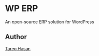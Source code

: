 # WP ERP

An open-source ERP solution for WordPress

## Author
[Tareq Hasan](http://tareq.wedevs.com)